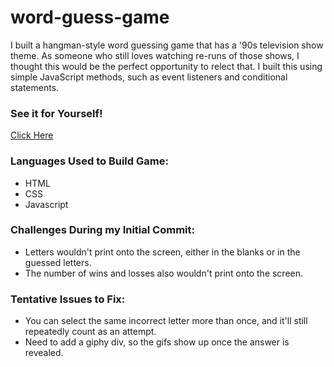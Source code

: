 # word-guess-game

I built a hangman-style word guessing game that has a '90s television show theme. As someone who still loves watching re-runs of those shows, I thought this would be the perfect opportunity to relect that. I built this using simple JavaScript methods, such as event listeners and conditional statements.

<h3>See it for Yourself!</h3>
<a href="https://racheldmiller.github.io/word-guess-game/">Click Here</a>

<h3>Languages Used to Build Game:</h3>
<ul><li>HTML</li>
  <li>CSS</li>
  <li>Javascript</li></ul>

<h3>Challenges During my Initial Commit:</h3>
<ul><li>Letters wouldn't print onto the screen, either in the blanks or in the guessed letters.</li>
  <li>The number of wins and losses also wouldn't print onto the screen.</li></ul>
  
<h3>Tentative Issues to Fix:</h3> 
<ul><li>You can select the same incorrect letter more than once, and it'll still repeatedly count as an attempt. 
  <li>Need to add a giphy div, so the gifs show up once the answer is revealed.</ul>
